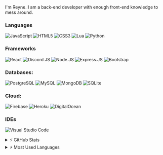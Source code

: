 I'm Reyne. I am a back-end developer with enough front-end knowledge to mess around.

### Languages

![JavaScript](https://img.shields.io/badge/JavaScript-F7DF1E?style=flat-square&logo=javascript&logoColor=black)
![HTML5](https://img.shields.io/badge/HTML5-E34F26?style=flat-square&logo=html5&logoColor=white)
![CSS3](https://img.shields.io/badge/CSS3-1572B6?style=flat-square&logo=css3&logoColor=white)
![Lua](https://img.shields.io/badge/Lua-2C2D72?style=flat-square&logo=lua&logoColor=white)
![Python](https://img.shields.io/badge/Python-3776AB?style=flat-square&logo=python&logoColor=white)

### Frameworks

![React](https://img.shields.io/badge/React-20232A?style=flat-square&logo=react&logoColor=61DAFB)
![Discord.JS](https://img.shields.io/badge/Discord.js-5865F2?style=flat-square&logo=discord&logoColor=white)
![Node.JS](https://img.shields.io/badge/Node.js-43853D?style=flat-square&logo=node.js&logoColor=white)
![Express.JS](https://img.shields.io/badge/Express.js-000000?style=flat-square&logo=express&logoColor=white)
![Bootstrap](https://img.shields.io/badge/Bootstrap-563D7C?style=flat-square&logo=bootstrap&logoColor=white)

### Databases:
![PostgreSQL](https://img.shields.io/badge/PostgreSQL-316192?style=flat-square&logo=postgresql&logoColor=white)
![MySQL](https://img.shields.io/badge/MySQL-00000F?style=flat-square&logo=mysql&logoColor=white)
![MongoDB](https://img.shields.io/badge/MongoDB-4EA94B?style=flat-square&logo=mongodb&logoColor=white)
![SQLite](https://img.shields.io/badge/SQLite-07405E?style=flat-square&logo=sqlite&logoColor=white)

### Cloud:
![Firebase](https://img.shields.io/badge/firebase-ffca28?style=flat-square&logo=firebase&logoColor=black)
![Heroku](https://img.shields.io/badge/Heroku-430098?style=flat-square&logo=heroku&logoColor=white)
![DigitalOcean](https://img.shields.io/badge/DigitalOcean-0080FF?style=flat-square&logo=digitalocean&logoColor=white)

### IDEs

![Visual Studio Code](https://img.shields.io/badge/Visual_Studio_Code-0078D4?style=flat-square&logo=visual%20studio%20code&logoColor=white)

<details>
  <summary> ⚡ GitHub Stats</summary>
  <img align="left" alt="Reyne's GitHub Stats" src="https://github-readme-stats.vercel.app/api?username=imreyne&show_icons=true&hide_border=true" />
</details>

<details>
  <summary> ⚡ Most Used Languages</summary>
<img align="left" alt="Reyne's GitHub Top Languages" src="https://github-readme-stats.vercel.app/api/top-langs/?username=imreyne" />
</details>
